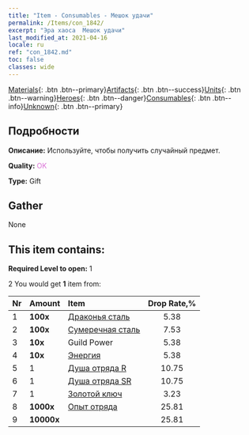 ```yaml
---
title: "Item - Consumables - Мешок удачи"
permalink: /Items/con_1842/
excerpt: "Эра хаоса  Мешок удачи"
last_modified_at: 2021-04-16
locale: ru
ref: "con_1842.md"
toc: false
classes: wide
---
```

 [Materials](/ru/Items/){: .btn .btn--primary}[Artifacts](/ru/Items/Artifacts/){: .btn .btn--success}[Units](/ru/Items/Units/){: .btn .btn--warning}[Heroes](/ru/Items/Heroes/){: .btn .btn--danger}[Consumables](/ru/Items/Consumables/){: .btn .btn--info}[Unknown](/ru/Items/Unknown/){: .btn .btn--primary}

## Подробности
 **Описание:** Используйте, чтобы получить случайный предмет.

 **Quality:** <span style="color: #DA70D6">OK</span>

 **Type:** Gift

## Gather

  None

## This item contains:

 **Required Level to open:** 1

 2 You would get **1** item  from:

  | Nr | Amount |     Item    | Drop Rate,% |
  |:---|:-------|:------------|:---------:|
  | 1 |  **100x** | [Драконья сталь](/ru/Items/con_880/) | 5.38 | 
  | 2 |  **100x** | [Сумеречная сталь](/ru/Items/con_881/) | 7.53 | 
  | 3 |  **10x** | Guild Power | 5.38 | 
  | 4 |  **10x** | [Энергия](/ru/Items/con_900/) | 5.38 | 
  | 5 | 1 | [Душа отряда R](/ru/Items/con_533/) | 10.75 | 
  | 6 | 1 | [Душа отряда SR](/ru/Items/con_534/) | 10.75 | 
  | 7 | 1 | [Золотой ключ](/ru/Items/con_783/) | 3.23 | 
  | 8 |  **1000x** | [Опыт отряда](/ru/Items/con_902/) | 25.81 | 
  | 9 |  **10000x** | <i class="fas fa-coins"/> | 25.81 | 
